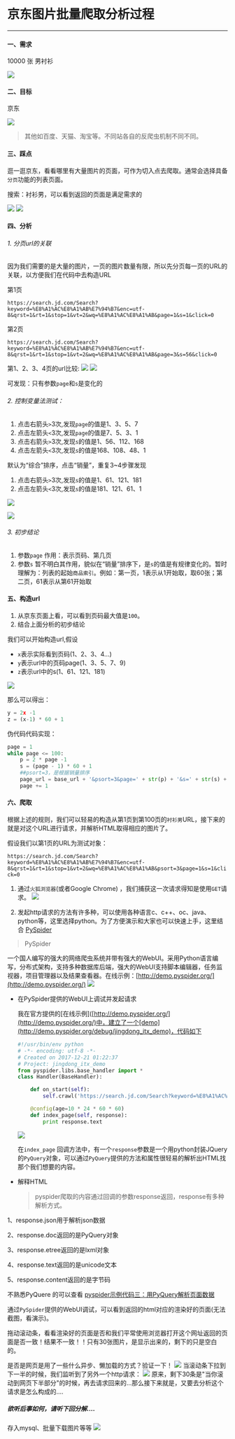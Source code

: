 京东图片批量爬取分析过程
====


--------------------------------



#### 一、需求
10000 张 男衬衫

![](http://ozhqm0ga1.bkt.clouddn.com/d67388d88ddee578842fea824d33efa1.png)
#### 二、目标
京东

![](http://ozhqm0ga1.bkt.clouddn.com/4b32df9d3d5be10911da89e25fc6c5ae.png)
> 其他如百度、天猫、淘宝等。不同站各自的反爬虫机制不同不同。

#### 三、踩点
逛一逛京东，看看哪里有大量图片的页面，可作为切入点去爬取。通常会选择具备`分页`功能的列表页面。

搜索：衬衫男，可以看到返回的页面是满足需求的

![](http://ozhqm0ga1.bkt.clouddn.com/7e73b28926780bf04aaa47d6e3552e03.png)
![](http://ozhqm0ga1.bkt.clouddn.com/6f4d1503022c03ab81d5af5fbddb2452.png)
#### 四、分析

###### 1. 分页url的关联

因为我们需要的是大量的图片，一页的图片数量有限，所以先分页每一页的URL的关联，以方便我们在代码中去构造URL

第1页

`https://search.jd.com/Search?keyword=%E8%A1%AC%E8%A1%AB%E7%94%B7&enc=utf-8&qrst=1&rt=1&stop=1&vt=2&wq=%E8%A1%AC%E8%A1%AB&page=1&s=1&click=0`

第2页

`https://search.jd.com/Search?keyword=%E8%A1%AC%E8%A1%AB%E7%94%B7&enc=utf-8&qrst=1&rt=1&stop=1&vt=2&wq=%E8%A1%AC%E8%A1%AB&page=3&s=56&click=0`

第1、2、3、4页的url比较:
![](http://ozhqm0ga1.bkt.clouddn.com/7c304b0ef13bdcfa5a03eff26d20cdc6.png)
![](http://ozhqm0ga1.bkt.clouddn.com/6a4ddba776ef5d945f703ac574716134.png)

可发现：只有参数`page`和`s`是变化的
###### 2. 控制变量法测试：

1. 点击右箭头`>`3次,发现`page`的值是1、3、5、7
2. 点击左箭头`<`3次,发现`page`的值是7、5、3、1
3. 点击右箭头`>`3次,发现`s`的值是1、56、112、168
4. 点击左箭头`<`3次,发现`s`的值是168、108、48、1

默认为“综合”排序，点击“销量”，重复3~4步骤发现
1. 点击右箭头`>`3次,发现`s`的值是1、61、121、181
2. 点击左箭头`<`3次,发现`s`的值是181、121、61、1



![](http://ozhqm0ga1.bkt.clouddn.com/7b05b5252bd29f2c3f8d5f7e3b2ad81a.png)

![](http://ozhqm0ga1.bkt.clouddn.com/15b085855cfaee8175b0b4d41a2a839c.png)

###### 3. 初步结论
1. 参数`page` 作用：表示页码、第几页
2. 参数`s`  暂不明白其作用，貌似在“销量”排序下，是`s`的值是有规律变化的。暂时理解为：列表的起始`商品索引`。例如：第一页，1表示从1开始取，取60张；第二页，61表示从第61开始取


#### 五、构造url
1. 从京东页面上看，可以看到页码最大值是`100`。
2. 结合上面分析的初步结论

我们可以开始构造url,假设
- `x`表示实际看到页码(1、2、3、4...)
- `y`表示url中的页码page(1、3、5、7、9)
- `z`表示url中的s(1、61、121、181)

![](http://ozhqm0ga1.bkt.clouddn.com/af384aec42c0a090c650b41c8ac6396e.png)

那么可以得出：

  ```python
  y = 2x -1
  z = (x-1) * 60 + 1
  ```
伪代码代码实现：

  ```python
  page = 1
  while page <= 100:
      p = 2 * page -1
      s = (page - 1) * 60 + 1
      ##psort=3，是根据销量排序
      page_url = base_url + '&psort=3&page=' + str(p) + '&s=' + str(s) + '&click=0'
      page += 1
  ```
#### 六、爬取

根据上述的规则，我们可以轻易的构造从第1页到第100页的`衬衫男`URL，接下来的就是对这个URL进行请求，并解析HTML取得相应的图片了。

假设我们以第1页的URL为测试对象：

`https://search.jd.com/Search?keyword=%E8%A1%AC%E8%A1%AB%E7%94%B7&enc=utf-8&qrst=1&rt=1&stop=1&vt=2&wq=%E8%A1%AC%E8%A1%AB&psort=3&page=1&s=1&click=0`

1. 通过`火狐浏览器`(或者Google Chrome) ，我们捕获这一次请求得知是使用`GET`请求。
![](http://ozhqm0ga1.bkt.clouddn.com/ae14c9f3b9798ff11a7a386ec8d4b358.png)

2. 发起http请求的方法有许多种，可以使用各种语言c、c++、oc、java、python等，这里选择python。为了方便演示和大家也可以快速上手，这里结合 [PySpider](http://www.pyspider.cn/index.html)
>PySpider
>
一个国人编写的强大的网络爬虫系统并带有强大的WebUI。采用Python语言编写，分布式架构，支持多种数据库后端，强大的WebUI支持脚本编辑器，任务监视器，项目管理器以及结果查看器。在线示例：[http://demo.pyspider.org/](http://demo.pyspider.org/)
![](http://ozhqm0ga1.bkt.clouddn.com/d6396f2d0b12a192148666fa4f83afd5.png)

+ 在PySpider提供的WebUI上调试并发起请求

  我在官方提供的[在线示例]([http://demo.pyspider.org/](http://demo.pyspider.org/)中，建立了一个[demo](http://demo.pyspider.org/debug/jingdong_itx_demo)，代码如下

  ```python
  #!/usr/bin/env python
  # -*- encoding: utf-8 -*-
  # Created on 2017-12-21 01:22:37
  # Project: jingdong_itx_demo
  from pyspider.libs.base_handler import *
  class Handler(BaseHandler):

      def on_start(self):
          self.crawl('https://search.jd.com/Search?keyword=%E8%A1%AC%E8%A1%AB%E7%94%B7&enc=utf-8&qrst=1&rt=1&stop=1&vt=2&wq=%E8%A1%AC%E8%A1%AB&psort=3&page=1&s=1&click=0', callback=self.index_page)

      @config(age=10 * 24 * 60 * 60)
      def index_page(self, response):
          print response.text
  ```
  ![](http://ozhqm0ga1.bkt.clouddn.com/0392efd2f0faf6abcd43e0c8f426dee6.png)

  在`index_page` 回调方法中，有一个`response`参数是一个用python封装JQuery的`PyQuery`对象，可以通过`PyQuery`提供的方法和属性很轻易的解析出HTML找那个我们想要的内容。

+ 解释HTML
  >pyspider爬取的内容通过回调的参数response返回，response有多种解析方式。
  >
1、response.json用于解析json数据
>
2、response.doc返回的是PyQuery对象
>
3、response.etree返回的是lxml对象
>
4、response.text返回的是unicode文本
>
5、response.content返回的是字节码

  不熟悉PyQuere 的可以查看 [pyspider示例代码三：用PyQuery解析页面数据](http://www.cnblogs.com/microman/p/6111711.html)

  通过`PySpider`提供的WebUI调试，可以看到返回的html对应的渲染好的页面(无法截图，看演示)。

  拖动滚动条，看看渲染好的页面是否和我们平常使用浏览器打开这个网址返回的页面是否一致！结果不一致！！只有30张图片，是显示出来的，剩下的只是空白的。

  是否是网页是用了一些什么异步、懒加载的方式？验证一下！
![](http://ozhqm0ga1.bkt.clouddn.com/520e4da2e9367bda44156b395f550e8e.png)
当滚动条下拉到下一半的时候，我们监听到了另外一个http请求：
![](http://ozhqm0ga1.bkt.clouddn.com/529ca217f6b67f9171531a8888b4721b.png)
原来，剩下30条是"当你滚动到网页下半部分"的时候，再去请求回来的...那么接下来就是，又要去分析这个请求是怎么构成的....


##### 欲听后事如何，请听下回分解....
存入mysql、批量下载图片等等
![](http://ozhqm0ga1.bkt.clouddn.com/ef9a30e22b9c8dd4e8a2669694ee6cea.png)
